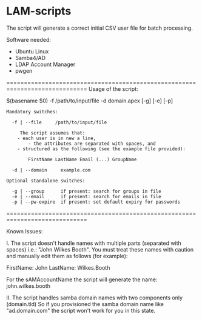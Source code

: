 # LAM-scripts
The script will generate a correct initial CSV user file for batch processing.

Software needed:
- Ubuntu Linux
- Samba4/AD
- LDAP Account Manager
- pwgen

=============================================================================
Usage of the script:

  $(basename $0) -f /path/to/input/file -d domain.apex [-g] [-e] [-p]

	Mandatory switches:

	  -f | --file     /path/to/input/file

	     The script assumes that:
		- each user is in new a line,
        	- the attributes are separated with spaces, and
		- structured as the following (see the example file provided):
		
		    FirstName LastName Email (...) GroupName

	  -d | --domain     example.com

	Optional standalone switches:

	  -g | --group      if present: search for groups in file
	  -e | --email 	    if present: search for emails in file
	  -p | --pw-expire  if present: set default expiry for passwords

=============================================================================

Known Issues:

I. The script doesn't handle names with multiple parts (separated with spaces) i.e.: "John Wilkes Booth". You must treat these names with caution and manually edit them as follows (for example): 

FirstName: John 
LastName: Wilkes.Booth

For the sAMAccountName the script will generate the name: john.wilkes.booth

II. The script handles samba domain names with two components only (domain.tld)
So if you provisioned the samba domain name like "ad.domain.com" the script won't work for you in this state.

